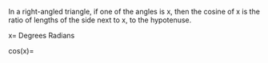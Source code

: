 In a right-angled triangle, if one of the angles is x, then the cosine
of x is the ratio of lengths of the side next to x, to the hypotenuse.

x= Degrees Radians

cos(x)=
